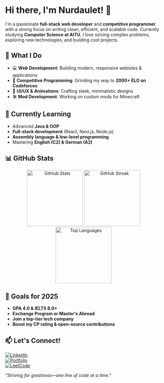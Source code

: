 # Hi there, I'm Nurdaulet! 👋  

I'm a passionate **full-stack web developer** and **competitive programmer** with a strong focus on writing clean, efficient, and scalable code. Currently studying **Computer Science at AITU**, I love solving complex problems, exploring new technologies, and building cool projects.  

## 🚀 What I Do  
- 💻 **Web Development**: Building modern, responsive websites & applications  
- 🎯 **Competitive Programming**: Grinding my way to **2000+ ELO on Codeforces**  
- 🎨 **UI/UX & Animations**: Crafting sleek, minimalistic designs  
- 🛠️ **Mod Development**: Working on custom mods for Minecraft  

## 🌱 Currently Learning  
- Advanced **Java & OOP**  
- **Full-stack development** (React, Next.js, Node.js)  
- **Assembly language & low-level programming**  
- Mastering **English (C2) & German (A2)**  

## 📊 GitHub Stats  
<div align="center">
  <img height="180em" src="https://github-readme-stats.vercel.app/api?username=NurdauletSovetkhan&show_icons=true&theme=radical" alt="GitHub Stats" />
  <img height="180em" src="https://github-readme-streak-stats.herokuapp.com/?user=NurdauletSovetkhan&theme=radical" alt="GitHub Streak" />
  <img height="180em" src="https://github-readme-stats.vercel.app/api/top-langs/?username=NurdauletSovetkhan&layout=compact&theme=radical" alt="Top Languages" />
</div>

## 🎯 Goals for 2025  
- **GPA 4.0 & IELTS 8.0+**  
- **Exchange Program or Master's Abroad**  
- **Join a top-tier tech company**  
- **Boost my CP rating & open-source contributions**  

## 📫 Let's Connect!  
[![LinkedIn](https://img.shields.io/badge/-LinkedIn-0A66C2?style=flat&logo=linkedin&logoColor=white)](your-linkedin-url)  
[![Portfolio](https://img.shields.io/badge/-Portfolio-000?style=flat&logo=react&logoColor=white)](your-portfolio-url)  
[![LeetCode](https://img.shields.io/badge/-LeetCode-FFA116?style=flat&logo=leetcode&logoColor=white)](your-leetcode-url)  

_"Striving for greatness—one line of code at a time."_
